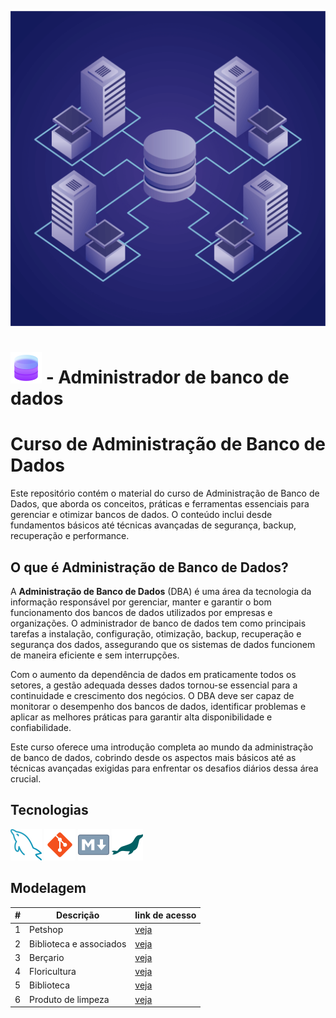 ![banner banco de dados](./imagens/Banner/banco-de-dados.png)

# ![icone banco de dados](./imagens/tecnologias/icons8-database-50.png) - Administrador de banco de dados

# Curso de Administração de Banco de Dados

Este repositório contém o material do curso de Administração de Banco de Dados, que aborda os conceitos, práticas e ferramentas essenciais para gerenciar e otimizar bancos de dados. O conteúdo inclui desde fundamentos básicos até técnicas avançadas de segurança, backup, recuperação e performance.

## O que é Administração de Banco de Dados?

A **Administração de Banco de Dados** (DBA) é uma área da tecnologia da informação responsável por gerenciar, manter e garantir o bom funcionamento dos bancos de dados utilizados por empresas e organizações. O administrador de banco de dados tem como principais tarefas a instalação, configuração, otimização, backup, recuperação e segurança dos dados, assegurando que os sistemas de dados funcionem de maneira eficiente e sem interrupções.

Com o aumento da dependência de dados em praticamente todos os setores, a gestão adequada desses dados tornou-se essencial para a continuidade e crescimento dos negócios. O DBA deve ser capaz de monitorar o desempenho dos bancos de dados, identificar problemas e aplicar as melhores práticas para garantir alta disponibilidade e confiabilidade.

Este curso oferece uma introdução completa ao mundo da administração de banco de dados, cobrindo desde os aspectos mais básicos até as técnicas avançadas exigidas para enfrentar os desafios diários dessa área crucial.

## Tecnologias

![icone de MYSQL](./imagens/tecnologias/icons8-mysql-50.png)
![icone de git](./imagens/tecnologias/icons8-git-50.png)
![icone markdown](./imagens/tecnologias/icons8-markdown-50.png)
![icone mariadb](./imagens/tecnologias/icons8-mariadb-50.png)

## Modelagem
| # | Descrição | link de acesso |
|-|-|-|
|1|Petshop|[veja](./modelagens/petshop/petshop.md)|
|2|Biblioteca e associados|[veja](./modelagens/Biblio_assoc/Biblio_assoc.md)|
|3|Berçario|[veja](./modelagens/Bercario/bercario.md)|
|4|Floricultura|[veja](./modelagens/floricultura/floricultura.md)|
|5|Biblioteca|[veja](./modelagens/biblioteca/biblioteca.md)|
|6|Produto de limpeza|[veja](./modelagens/firma_limpeza/firma_limpeza.md)|

